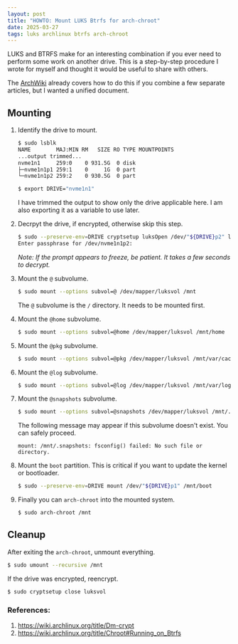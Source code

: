 ```yaml
---
layout: post
title: "HOWTO: Mount LUKS Btrfs for arch-chroot"
date: 2025-03-27
tags: luks archlinux btrfs arch-chroot
---
```


LUKS and BTRFS make for an interesting combination if you ever need to perform some work on another drive. This is a step-by-step procedure I wrote for myself and thought it would be useful to share with others.

The [ArchWiki](https://wiki.archlinux.org/title/Main_page) already covers how to do this if you combine a few separate articles, but I wanted a unified document.

## Mounting
1. Identify the drive to mount.
    ```bash
    $ sudo lsblk
    NAME        MAJ:MIN RM   SIZE RO TYPE MOUNTPOINTS
    ...output trimmed...
    nvme1n1     259:0    0 931.5G  0 disk 
    ├─nvme1n1p1 259:1    0     1G  0 part 
    └─nvme1n1p2 259:2    0 930.5G  0 part

    $ export DRIVE="nvme1n1"
    ```
    I have trimmed the output to show only the drive applicable here. I am also exporting it as a variable to use later.

2. Decrpyt the drive, if encrypted, otherwise skip this step.
    ```bash
    $ sudo --preserve-env=DRIVE cryptsetup luksOpen /dev/"${DRIVE}p2" luksvol
    Enter passphrase for /dev/nvme1n1p2: 

    ```
    *Note: If the prompt appears to freeze, be patient. It takes a few seconds to decrypt.*

3. Mount the `@` subvolume.
    ```bash
    $ sudo mount --options subvol=@ /dev/mapper/luksvol /mnt
    ```
    The `@` subvolume is the `/` directory. It needs to be mounted first.

4. Mount the `@home` subvolume.
    ```bash
    $ sudo mount --options subvol=@home /dev/mapper/luksvol /mnt/home
    ```

5. Mount the `@pkg` subvolume.
    ```bash
    $ sudo mount --options subvol=@pkg /dev/mapper/luksvol /mnt/var/cache/pacman/pkg
    ```

6. Mount the `@log` subvolume.
    ```bash
    $ sudo mount --options subvol=@log /dev/mapper/luksvol /mnt/var/log
    ```

7. Mount the `@snapshots` subvolume.
    ```bash
    $ sudo mount --options subvol=@snapshots /dev/mapper/luksvol /mnt/.snapshots
    ```
    The following message may appear if this subvolume doesn't exist. You can safely proceed.
    ```
    mount: /mnt/.snapshots: fsconfig() failed: No such file or directory.
    ```

8. Mount the `boot` partition. This is critical if you want to update the kernel or bootloader.
    ```bash
    $ sudo --preserve-env=DRIVE mount /dev/"${DRIVE}p1" /mnt/boot
    ```

9. Finally you can `arch-chroot` into the mounted system.
    ```bash
    $ sudo arch-chroot /mnt
    ```

## Cleanup
After exiting the `arch-chroot`, unmount everything.
```bash
$ sudo umount --recursive /mnt
```

If the drive was encrypted, reencrypt.
```bash
$ sudo cryptsetup close luksvol
```

### References:
1. https://wiki.archlinux.org/title/Dm-crypt
2. https://wiki.archlinux.org/title/Chroot#Running_on_Btrfs
